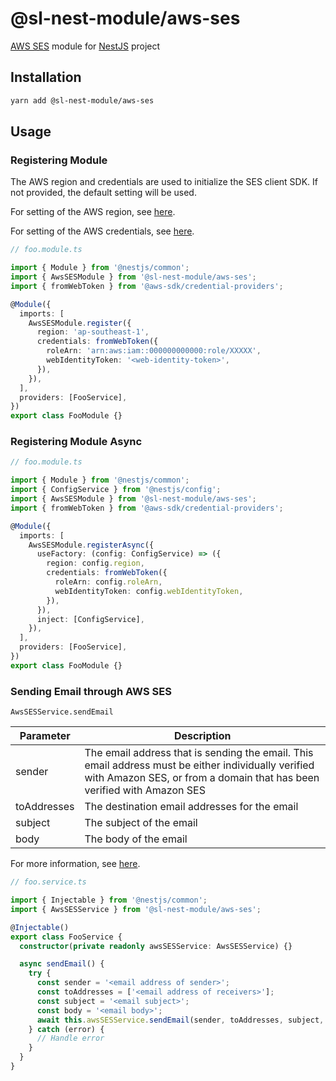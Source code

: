 # @sl-nest-module/aws-ses

[AWS SES](https://aws.amazon.com/ses/) module for [NestJS](https://docs.nestjs.com/) project

## Installation

```sh
yarn add @sl-nest-module/aws-ses
```

## Usage

### Registering Module

The AWS region and credentials are used to initialize the SES client SDK. If not provided, the default setting will be used.

For setting of the AWS region, see [here](https://docs.aws.amazon.com/sdk-for-javascript/v2/developer-guide/setting-region.html).

For setting of the AWS credentials, see [here](https://docs.aws.amazon.com/sdk-for-javascript/v2/developer-guide/setting-credentials-node.html).

```typescript
// foo.module.ts

import { Module } from '@nestjs/common';
import { AwsSESModule } from '@sl-nest-module/aws-ses';
import { fromWebToken } from '@aws-sdk/credential-providers';

@Module({
  imports: [
    AwsSESModule.register({
      region: 'ap-southeast-1',
      credentials: fromWebToken({
        roleArn: 'arn:aws:iam::000000000000:role/XXXXX',
        webIdentityToken: '<web-identity-token>',
      }),
    }),
  ],
  providers: [FooService],
})
export class FooModule {}
```

### Registering Module Async

```typescript
// foo.module.ts

import { Module } from '@nestjs/common';
import { ConfigService } from '@nestjs/config';
import { AwsSESModule } from '@sl-nest-module/aws-ses';
import { fromWebToken } from '@aws-sdk/credential-providers';

@Module({
  imports: [
    AwsSESModule.registerAsync({
      useFactory: (config: ConfigService) => ({
        region: config.region,
        credentials: fromWebToken({
          roleArn: config.roleArn,
          webIdentityToken: config.webIdentityToken,
        }),
      }),
      inject: [ConfigService],
    }),
  ],
  providers: [FooService],
})
export class FooModule {}
```

### Sending Email through AWS SES

`AwsSESService.sendEmail`

| Parameter   | Description                                                                                                                                                                   |
| ----------- | ----------------------------------------------------------------------------------------------------------------------------------------------------------------------------- |
| sender      | The email address that is sending the email. This email address must be either individually verified with Amazon SES, or from a domain that has been verified with Amazon SES |
| toAddresses | The destination email addresses for the email                                                                                                                                 |
| subject     | The subject of the email                                                                                                                                                      |
| body        | The body of the email                                                                                                                                                         |

For more information, see [here](https://docs.aws.amazon.com/AWSJavaScriptSDK/v3/latest/clients/client-ses/interfaces/sendemailcommandinput.html).

```typescript
// foo.service.ts

import { Injectable } from '@nestjs/common';
import { AwsSESService } from '@sl-nest-module/aws-ses';

@Injectable()
export class FooService {
  constructor(private readonly awsSESService: AwsSESService) {}

  async sendEmail() {
    try {
      const sender = '<email address of sender>';
      const toAddresses = ['<email address of receivers>'];
      const subject = '<email subject>';
      const body = '<email body>';
      await this.awsSESService.sendEmail(sender, toAddresses, subject, body);
    } catch (error) {
      // Handle error
    }
  }
}
```
